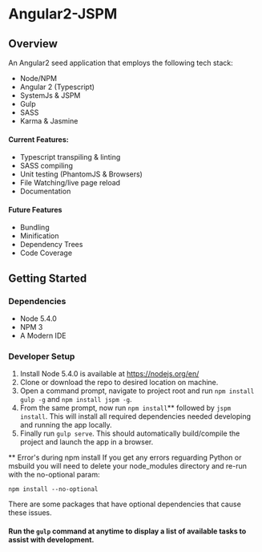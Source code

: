 # Angular2-JSPM

## Overview
An Angular2 seed application that employs the following tech stack:

 - Node/NPM
 - Angular 2 (Typescript)
 - SystemJs & JSPM
 - Gulp
 - SASS
 - Karma & Jasmine

#### Current Features:
 - Typescript transpiling & linting
 - SASS compiling
 - Unit testing (PhantomJS & Browsers)
 - File Watching/live page reload
 - Documentation

#### Future Features
 - Bundling
 - Minification
 - Dependency Trees
 - Code Coverage

## Getting Started
### Dependencies
 - Node 5.4.0
 - NPM 3
 - A Modern IDE

### Developer Setup
 1. Install Node 5.4.0 is available at https://nodejs.org/en/
 2. Clone or download the repo to desired location on machine.
 3. Open a command prompt, navigate to project root and run `npm install gulp -g` and `npm install jspm -g`.
 4. From the same prompt, now run `npm install`** followed by `jspm install`. This will install all required dependencies 
 needed developing and running the app locally.
 5. Finally run `gulp serve`.  This should automatically build/compile the project and launch the app in a browser.

** Error's during npm install
If you get any errors reguarding Python or msbuild you will need to delete your node_modules directory and re-run with the no-optional param:

`npm install --no-optional`

There are some packages that have optional dependencies that cause these issues.

#### Run the `gulp` command at anytime to display a list of available tasks to assist with development.
